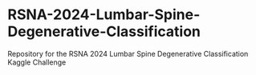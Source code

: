 # RSNA-2024-Lumbar-Spine-Degenerative-Classification
Repository for the RSNA 2024 Lumbar Spine Degenerative Classification Kaggle Challenge
